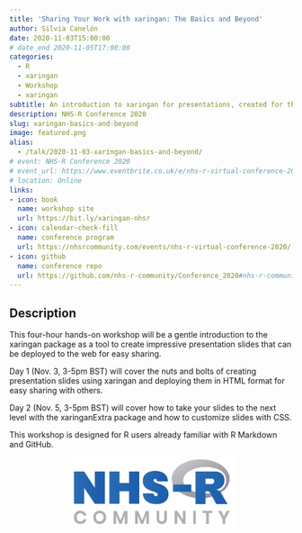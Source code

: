 ```yaml
---
title: 'Sharing Your Work with xaringan: The Basics and Beyond'
author: Silvia Canelón
date: 2020-11-03T15:00:00
# date_end 2020-11-05T17:00:00
categories:
  - R
  - xaringan
  - Workshop
  - xaringan
subtitle: An introduction to xaringan for presentations, created for the [NHS-R Community](https://nhsrcommunity.com/about/) [2020 Virtual Conference](https://nhsrcommunity.com/nhsr-conference-2020/)
description: NHS-R Conference 2020
slug: xaringan-basics-and-beyond
image: featured.png
alias:
  - /talk/2020-11-03-xaringan-basics-and-beyond/
# event: NHS-R Conference 2020
# event_url: https://www.eventbrite.co.uk/e/nhs-r-virtual-conference-2020-tickets-116861085653
# location: Online
links:
- icon: book
  name: workshop site
  url: https://bit.ly/xaringan-nhsr
- icon: calendar-check-fill
  name: conference program
  url: https://nhsrcommunity.com/events/nhs-r-virtual-conference-2020/
- icon: github
  name: conference repo
  url: https://github.com/nhs-r-community/Conference_2020#nhs-r-community-conference-workshops-2020-
---
```


## Description

This four-hour hands-on workshop will be a gentle introduction to the xaringan package as a tool to create impressive presentation slides that can be deployed to the web for easy sharing.

Day 1 (Nov. 3, 3-5pm BST) will cover the nuts and bolts of creating presentation slides using xaringan and deploying them in HTML format for easy sharing with others.

Day 2 (Nov. 5, 3-5pm BST) will cover how to take your slides to the next level with the xaringanExtra package and how to customize slides with CSS.

This workshop is designed for R users already familiar with R Markdown and GitHub.

<img src="nhsr-logo.png" title="Logo for the NHS-R Community featuring the R logo forming the R of NHS-R" alt="Logo for the NHS-R Community featuring the R logo forming the R of NHS-R" width="60%" style="display: block; margin: auto;" />

